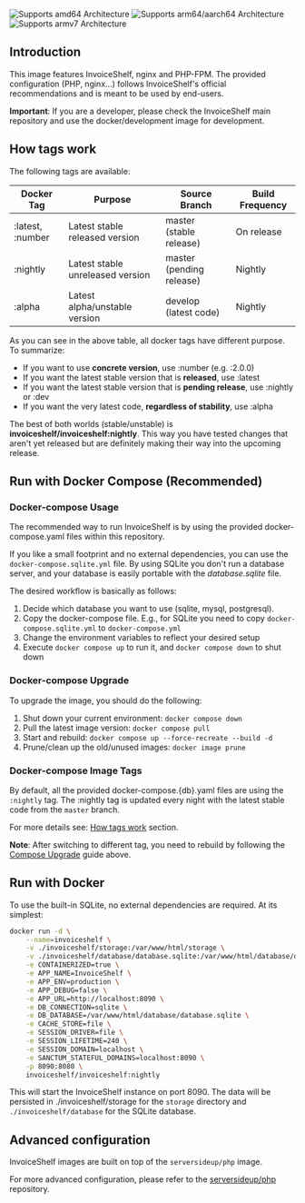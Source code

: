 
![Supports amd64 Architecture][amd64-shield]  ![Supports arm64/aarch64 Architecture][arm64-shield]  ![Supports armv7 Architecture][armv7-shield]

## Introduction

This image features InvoiceShelf, nginx and PHP-FPM. The provided configuration (PHP, nginx...) follows InvoiceShelf's official recommendations and is meant to be used by end-users.

**Important**: If you are a developer, please check the InvoiceShelf main repository and use the docker/development image for development.

## How tags work

The following tags are available:

| Docker Tag       | Purpose | Source Branch            | Build Frequency |
|------------------|--|--------------------------|--|
| :latest, :number | Latest stable released version | master (stable release) | On release |
| :nightly         | Latest stable unreleased version | master (pending release) | Nightly |
| :alpha           | Latest alpha/unstable version | develop (latest code) | Nightly |

As you can see in the above table, all docker tags have different purpose. To summarize:

- If you want to use **concrete version**, use :number (e.g. :2.0.0)
- If you want the latest stable version that is **released**, use :latest
- If you want the latest stable version that is **pending release**, use :nightly or :dev
- If you want the very latest code,  **regardless of stability**, use :alpha

The best of both worlds (stable/unstable) is **invoiceshelf/invoiceshelf:nightly**. This way you have tested changes that aren't yet released but are definitely making their way into the upcoming release.

## Run with Docker Compose (Recommended)

### Docker-compose Usage

The recommended way to run InvoiceShelf is by using the provided docker-compose.yaml files within this repository.

If you like a small footprint and no external dependencies, you can use the `docker-compose.sqlite.yml` file. By using SQLite you don't run a database server, and your database is easily portable with the _database.sqlite_ file.

The desired workflow is basically as follows:

1. Decide which database you want to use (sqlite, mysql, postgresql).
2. Copy the docker-compose file. E.g., for SQLite you need to copy  `docker-compose.sqlite.yml` to `docker-compose.yml`
3. Change the environment variables to reflect your desired setup
4. Execute `docker compose up` to run it, and `docker compose down` to shut down

### Docker-compose Upgrade

To upgrade the image, you should do the following:

1. Shut down your current environment:
   `docker compose down`
2. Pull the latest image version:
   `docker compose pull`
3. Start and rebuild:
   `docker compose up --force-recreate --build -d`
4. Prune/clean up the old/unused images:
   `docker image prune`

### Docker-compose Image Tags

By default, all the provided docker-compose.{db}.yaml files are using the `:nightly` tag. The :nightly tag is updated every night with the latest stable code from the `master` branch.

For more details see: [How tags work](#how-tags-work) section.

**Note**: After switching to different tag, you need to rebuild by following the [Compose Upgrade](#compose-upgrade) guide above.

## Run with Docker

To use the built-in SQLite, no external dependencies are required. At its simplest:

```bash  
docker run -d \
    --name=invoiceshelf \
    -v ./invoiceshelf/storage:/var/www/html/storage \
    -v ./invoiceshelf/database/database.sqlite:/var/www/html/database/database.sqlite \
    -e CONTAINERIZED=true \
    -e APP_NAME=InvoiceShelf \
    -e APP_ENV=production \
    -e APP_DEBUG=false \
    -e APP_URL=http://localhost:8090 \
    -e DB_CONNECTION=sqlite \
    -e DB_DATABASE=/var/www/html/database/database.sqlite \
    -e CACHE_STORE=file \
    -e SESSION_DRIVER=file \
    -e SESSION_LIFETIME=240 \
    -e SESSION_DOMAIN=localhost \
    -e SANCTUM_STATEFUL_DOMAINS=localhost:8090 \
    -p 8090:8080 \
    invoiceshelf/invoiceshelf:nightly
```

This will start the InvoiceShelf instance on port 8090. The data will be persisted in ./invoiceshelf/storage for the `storage` directory and `./invoiceshelf/database` for the SQLite database.

## Advanced configuration

InvoiceShelf images are built on top of the `serversideup/php` image. 

For more advanced configuration, please refer to the [serversideup/php](https://github.com/serversideup/docker-php) repository.

[arm64-shield]: https://img.shields.io/badge/arm64-yes-success.svg?style=flat
[amd64-shield]: https://img.shields.io/badge/amd64-yes-success.svg?style=flat
[armv7-shield]: https://img.shields.io/badge/armv7-yes-success.svg?style=flat
